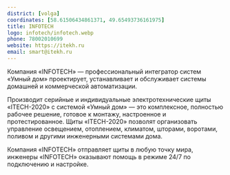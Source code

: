 ```yaml
---
district: [volga]
coordinates: [58.61506434861371, 49.65493736161975]
title: INFOTECH
logo: infotech/infotech.webp
phone: 78002010699
website: https://itekh.ru
email: smart@itekh.ru
---
```


Компания «INFOTECH» — профессиональный интегратор систем «Умный дом» проектирует, устанавливает и обслуживает системы домашней и коммерческой автоматизации.

Производит серийные и индивидуальные электротехнические щиты «ITECH-2020» с системой «Умный дом» — это комплексное, полностью рабочее решение, готовое к монтажу, настроенное и протестированное. Щиты «ITECH-2020» позволят организовать управление освещением, отоплением, климатом, шторами, воротами, поливом и другими инженерными системами дома.

Компания «INFOTECH» отправляет щиты в любую точку мира, инженеры «INFOTECH» оказывают помощь в режиме 24/7 по подключению и настройке.
